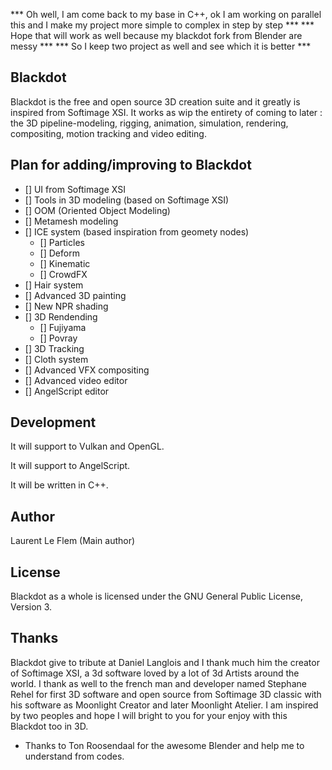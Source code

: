 *** Oh well, I am come back to my base in C++, ok I am working on parallel this and I make my project more simple to complex in step by step ***
*** Hope that will work as well because my blackdot fork from Blender are messy ***
*** So I keep two project as well and see which it is better ***


Blackdot
-------------

Blackdot is the free and open source 3D creation suite and it greatly is inspired from Softimage XSI.
It works as wip the entirety of coming to later :  the 3D pipeline-modeling, rigging, animation, simulation, rendering, compositing,
motion tracking and video editing.


Plan for adding/improving to Blackdot
-------------

- [] UI from Softimage XSI
- [] Tools in 3D modeling (based on Softimage XSI)
- [] OOM (Oriented Object Modeling)
- [] Metamesh modeling
- [] ICE system (based inspiration from geomety nodes)
	- [] Particles
	- [] Deform
	- [] Kinematic
	- [] CrowdFX
- [] Hair system
- [] Advanced 3D painting
- [] New NPR shading
- [] 3D Rendending
	- [] Fujiyama
	- [] Povray
- [] 3D Tracking
- [] Cloth system
- [] Advanced VFX compositing
- [] Advanced video editor 
- [] AngelScript editor


Development
-------------

It will support to Vulkan and OpenGL.

It will support to AngelScript.

It will be written in C++.


Author
-------------

Laurent Le Flem (Main author)


License
-------------

Blackdot as a whole is licensed under the GNU General Public License, Version 3.


Thanks
-------------

Blackdot give to tribute at Daniel Langlois and I thank much him the creator of Softimage XSI, a 3d software loved by a lot of 3d Artists around the world. 
I thank as well to the french man and developer named Stephane Rehel for first 3D software and open source from Softimage 3D classic with his software as Moonlight Creator and later Moonlight Atelier. 
I am inspired by two peoples and hope I will bright to you for your enjoy with this Blackdot too in 3D.

- Thanks to Ton Roosendaal for the awesome Blender and help me to understand from codes.
